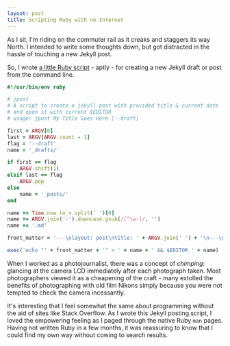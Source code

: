 ```yaml
---
layout: post
title: Scripting Ruby with no Internet
---
```

As I sit, I'm riding on the commuter rail as it creaks and staggers its way North. I intended to write some thoughts down, but got distracted in the hassle of touching a new Jekyll post.

So, I wrote [a little Ruby script](https://github.com/andjosh/dotfiles/blob/master/bin/jpost) - aptly - for creating a new Jekyll draft or post from the command line.

```ruby
#!/usr/bin/env ruby

# jpost
# A script to create a jekyll post with provided title & current date
# and open it with current $EDITOR
# usage: jpost My Title Goes Here [--draft]

first = ARGV[0]
last = ARGV[ARGV.count - 1]
flag = '--draft'
name = '_drafts/'

if first == flag
    ARGV.shift(1)
elsif last == flag
    ARGV.pop
else 
    name = '_posts/'
end

name += Time.now.to_s.split(' ')[0]
name += ARGV.join('-').downcase.gsub(/[^\w-]/, '')
name += '.md'

front_matter = '---\nlayout: post\ntitle: ' + ARGV.join(' ') + '\n---\n'

exec('echo "' + front_matter + '" > ' + name + ' && $EDITOR ' + name)
```

When I worked as a photojournalist, there was a concept of _chimping_: glancing at the camera LCD immediately after each photograph taken. Most photographers viewed it as a cheapening of the craft - many extolled the benefits of photographing with old film Nikons simply because you were not tempted to check the camera incessantly.

It's interesting that I feel somewhat the same about programming without the aid of sites like Stack Overflow. As I wrote this Jekyll posting script, I loved the empowering feeling as I paged through the native Ruby `man` pages. Having not written Ruby in a few months, it was reassuring to know that I could find my own way without cowing to search results.
